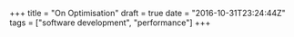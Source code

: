 +++
title = "On Optimisation"
draft = true
date = "2016-10-31T23:24:44Z"
tags = ["software development", "performance"]
+++

